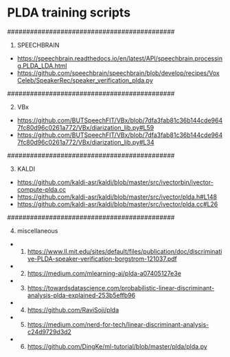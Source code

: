 # PLDA training scripts
############################################

1. SPEECHBRAIN

  - https://speechbrain.readthedocs.io/en/latest/API/speechbrain.processing.PLDA_LDA.html
  - https://github.com/speechbrain/speechbrain/blob/develop/recipes/VoxCeleb/SpeakerRec/speaker_verification_plda.py
  
############################################

2. VBx

  - https://github.com/BUTSpeechFIT/VBx/blob/7dfa3fab81c36b144cde9647fc80d96c0261a772/VBx/diarization_lib.py#L59
  - https://github.com/BUTSpeechFIT/VBx/blob/7dfa3fab81c36b144cde9647fc80d96c0261a772/VBx/diarization_lib.py#L34
  
############################################


3. KALDI 
  
  - https://github.com/kaldi-asr/kaldi/blob/master/src/ivectorbin/ivector-compute-plda.cc
  - https://github.com/kaldi-asr/kaldi/blob/master/src/ivector/plda.h#L148
  - https://github.com/kaldi-asr/kaldi/blob/master/src/ivector/plda.cc#L26

############################################

4. miscellaneous

- 1. https://www.ll.mit.edu/sites/default/files/publication/doc/discriminative-PLDA-speaker-verification-borgstrom-121037.pdf
- 2. https://medium.com/mlearning-ai/plda-a07405127e3e
- 3. https://towardsdatascience.com/probabilistic-linear-discriminant-analysis-plda-explained-253b5effb96
- 4. https://github.com/RaviSoji/plda
- 5. https://medium.com/nerd-for-tech/linear-discriminant-analysis-c24d9729d3d2
- 6. https://github.com/DingKe/ml-tutorial/blob/master/plda/plda.py


